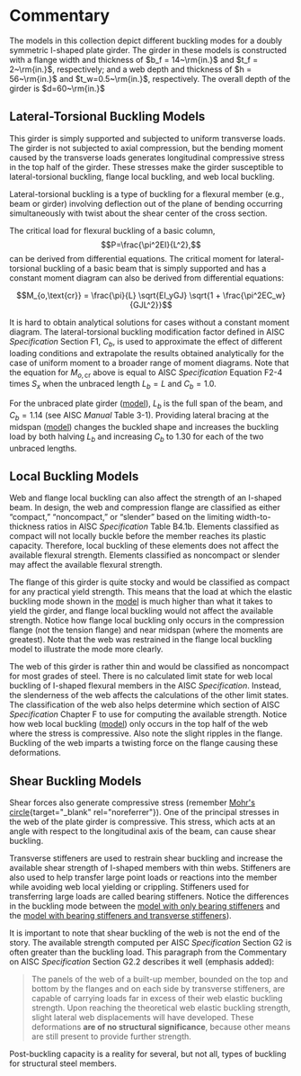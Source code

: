 # Commentary

The models in this collection depict different buckling modes for a doubly
symmetric I-shaped plate girder. The girder in these models is constructed with
a flange width and thickness of $b_f = 14~\rm{in.}$ and $t_f = 2~\rm{in.}$,
respectively; and a web depth and thickness of $h = 56~\rm{in.}$ and
$t_w=0.5~\rm{in.}$, respectively. The overall depth of the girder is
$d=60~\rm{in.}$

## Lateral-Torsional Buckling Models

This girder is simply supported and subjected to uniform transverse loads. The
girder is not subjected to axial compression, but the bending moment caused by
the transverse loads generates longitudinal compressive stress in the top half
of the girder. These stresses make the girder susceptible to lateral-torsional
buckling, flange local buckling, and web local buckling.

Lateral-torsional buckling is a type of buckling for a flexural member (e.g.,
beam or girder) involving deflection out of the plane of bending occurring
simultaneously with twist about the shear center of the cross section.

The critical load for flexural buckling of a basic column,
$$P=\frac{\pi^2EI}{L^2},$$ can be derived from differential equations. The
critical moment for lateral-torsional buckling of a basic beam that is simply
supported and has a constant moment diagram can also be derived from
differential equations:

$$M_{o,\text{cr}} = \frac{\pi}{L} \sqrt{EI_yGJ} \sqrt{1 + \frac{\pi^2EC_w}{GJL^2}}$$

It is hard to obtain analytical solutions for cases without a constant moment
diagram. The lateral-torsional buckling modification factor defined in AISC
*Specification* Section F1, $C_b$, is used to approximate the effect of
different loading conditions and extrapolate the results obtained analytically
for the case of uniform moment to a broader range of moment diagrams. Note that
the equation for $M_{o,\text{cr}}$ above is equal to AISC *Specification*
Equation F2-4 times $S_x$ when the unbraced length $L_b=L$ and $C_b=1.0$.

For the unbraced plate girder \([model](./#Lateral-torsional)\), $L_b$ is the
full span of the beam, and $C_b=1.14$ (see AISC *Manual* Table 3-1). Providing
lateral bracing at the midspan \([model](./#Lateral-torsional-(braced))\)
changes the buckled shape and increases the buckling load by both halving $L_b$
and increasing $C_b$ to 1.30 for each of the two unbraced lengths.

## Local Buckling Models

Web and flange local buckling can also affect the strength of an I-shaped beam.
In design, the web and compression flange are classified as either “compact,”
“noncompact,” or “slender” based on the limiting width-to-thickness ratios in
AISC *Specification* Table B4.1b. Elements classified as compact will not
locally buckle before the member reaches its plastic capacity. Therefore, local
buckling of these elements does not affect the available flexural strength.
Elements classified as noncompact or slender may affect the available flexural
strength.

The flange of this girder is quite stocky and would be classified as compact for
any practical yield strength. This means that the load at which the elastic
buckling mode shown in the [model](./#Flange) is much higher than
what it takes to yield the girder, and flange local buckling would not affect
the available strength. Notice how flange local buckling only occurs in the
compression flange (not the tension flange) and near midspan (where the moments
are greatest). Note that the web was restrained in the flange local buckling
model to illustrate the mode more clearly.

The web of this girder is rather thin and would be classified as noncompact for
most grades of steel. There is no calculated limit state for web local buckling
of I-shaped flexural members in the AISC *Specification*. Instead, the
slenderness of the web affects the calculations of the other limit states. The
classification of the web also helps determine which section of AISC
*Specification* Chapter F to use for computing the available strength. Notice
how web local buckling \([model](./#Web)\) only occurs in the top
half of the web where the stress is compressive. Also note the slight ripples in
the flange. Buckling of the web imparts a twisting force on the flange causing
these deformations.

## Shear Buckling Models

Shear forces also generate compressive stress (remember
[Mohr's circle](https://en.wikipedia.org/wiki/Mohr's_circle){target="_blank"
rel="noreferrer"}). One of the principal stresses in the web of the plate girder
is compressive. This stress, which acts at an angle with respect to the
longitudinal axis of the beam, can cause shear buckling.

Transverse stiffeners are used to restrain shear buckling and increase the
available shear strength of I-shaped members with thin webs. Stiffeners are also
used to help transfer large point loads or reactions into the member while
avoiding web local yielding or crippling. Stiffeners used for transferring large
loads are called bearing stiffeners. Notice the differences in the buckling mode
between the
[model with only bearing stiffeners](./#No-transverse-stiffeners) and the
[model with bearing stiffeners and transverse stiffeners](./#With-transverse-stiffeners)).

It is important to note that shear buckling of the web is not the end of the
story. The available strength computed per AISC *Specification* Section G2 is
often greater than the buckling load. This paragraph from the Commentary on
AISC *Specification* Section G2.2 describes it well (emphasis added):

> The panels of the web of a built-up member, bounded on the top and bottom by
> the flanges and on each side by transverse stiffeners, are capable of carrying
> loads far in excess of their web elastic buckling strength. Upon reaching the theoretical
> web elastic buckling strength, slight lateral web displacements will have developed.
> These deformations **are of no structural significance**, because other means
> are still present to provide further strength.

Post-buckling capacity is a reality for several, but not all, types of buckling
for structural steel members.
